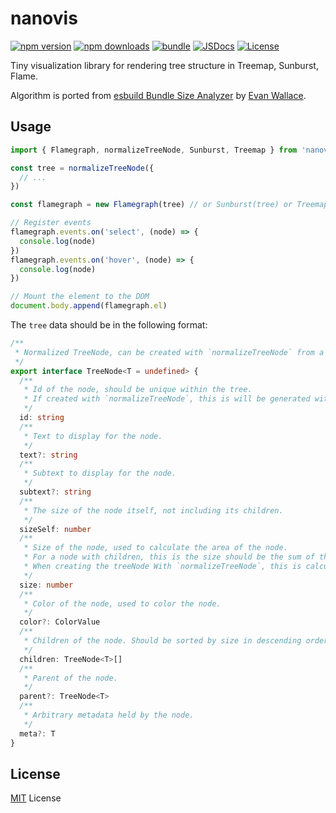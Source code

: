 # nanovis

[![npm version][npm-version-src]][npm-version-href]
[![npm downloads][npm-downloads-src]][npm-downloads-href]
[![bundle][bundle-src]][bundle-href]
[![JSDocs][jsdocs-src]][jsdocs-href]
[![License][license-src]][license-href]

Tiny visualization library for rendering tree structure in Treemap, Sunburst, Flame.

Algorithm is ported from [esbuild Bundle Size Analyzer](https://esbuild.github.io/analyze/) by [Evan Wallace](https://github.com/evanw).

## Usage

```ts
import { Flamegraph, normalizeTreeNode, Sunburst, Treemap } from 'nanovis'

const tree = normalizeTreeNode({
  // ...
})

const flamegraph = new Flamegraph(tree) // or Sunburst(tree) or Treemap(tree)

// Register events
flamegraph.events.on('select', (node) => {
  console.log(node)
})
flamegraph.events.on('hover', (node) => {
  console.log(node)
})

// Mount the element to the DOM
document.body.append(flamegraph.el)
```

The `tree` data should be in the following format:

```ts
/**
 * Normalized TreeNode, can be created with `normalizeTreeNode` from a more flexible input.
 */
export interface TreeNode<T = undefined> {
  /**
   * Id of the node, should be unique within the tree.
   * If created with `normalizeTreeNode`, this is will be generated with random string if not provided.
   */
  id: string
  /**
   * Text to display for the node.
   */
  text?: string
  /**
   * Subtext to display for the node.
   */
  subtext?: string
  /**
   * The size of the node itself, not including its children.
   */
  sizeSelf: number
  /**
   * Size of the node, used to calculate the area of the node.
   * For a node with children, this is the size should be the sum of the sizes of all children.
   * When creating the treeNode With `normalizeTreeNode`, this is calculated automatically.
   */
  size: number
  /**
   * Color of the node, used to color the node.
   */
  color?: ColorValue
  /**
   * Children of the node. Should be sorted by size in descending order.
   */
  children: TreeNode<T>[]
  /**
   * Parent of the node.
   */
  parent?: TreeNode<T>
  /**
   * Arbitrary metadata held by the node.
   */
  meta?: T
}
```

## License

[MIT](./LICENSE) License

<!-- Badges -->

[npm-version-src]: https://img.shields.io/npm/v/nanovis?style=flat&colorA=080f12&colorB=1fa669
[npm-version-href]: https://npmjs.com/package/nanovis
[npm-downloads-src]: https://img.shields.io/npm/dm/nanovis?style=flat&colorA=080f12&colorB=1fa669
[npm-downloads-href]: https://npmjs.com/package/nanovis
[bundle-src]: https://img.shields.io/bundlephobia/minzip/nanovis?style=flat&colorA=080f12&colorB=1fa669&label=minzip
[bundle-href]: https://bundlephobia.com/result?p=nanovis
[license-src]: https://img.shields.io/github/license/antfu/nanovis.svg?style=flat&colorA=080f12&colorB=1fa669
[license-href]: https://github.com/antfu/nanovis/blob/main/LICENSE
[jsdocs-src]: https://img.shields.io/badge/jsdocs-reference-080f12?style=flat&colorA=080f12&colorB=1fa669
[jsdocs-href]: https://www.jsdocs.io/package/nanovis
